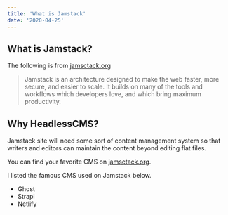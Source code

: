 ```yaml
---
title: 'What is Jamstack'
date: '2020-04-25'
---
```


## What is Jamstack?

The following is from [jamsctack.org](https://jamstack.org/)
> Jamstack is an architecture designed to make the web faster, 
> more secure, and easier to scale. 
> It builds on many of the tools and workflows which developers love, 
> and which bring maximum productivity.

## Why HeadlessCMS?

Jamstack site will need some sort of content management system 
so that writers and editors can maintain the content beyond editing flat files.

You can find your favorite CMS on [jamsctack.org](https://jamstack.org/headless-cms/).

I listed the famous CMS used on Jamstack below.
- Ghost
- Strapi
- Netlify
